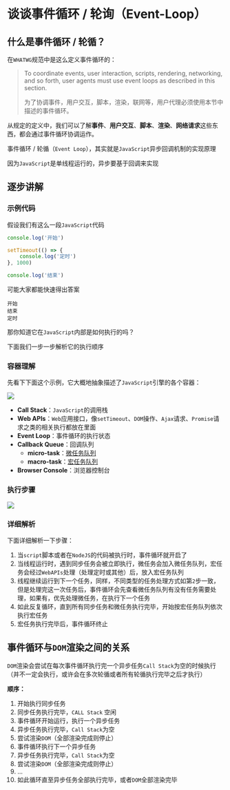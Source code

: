 # 谈谈事件循环 / 轮询（Event-Loop）

## 什么是事件循环 / 轮循？

在`WHATWG`规范中是这么定义事件循环的：

> To coordinate events, user interaction, scripts, rendering, networking, and so forth, user agents must use event loops as described in this section. 
> 
> 为了协调事件，用户交互，脚本，渲染，联网等，用户代理必须使用本节中描述的事件循环。

从规定的定义中，我们可以了解**事件**、**用户交互**、**脚本**、**渲染**、**网络请求**这些东西，都会通过事件循环协调运作。

事件循环 / 轮循（`Event Loop`），其实就是`JavaScript`异步回调机制的实现原理

因为`JavaScript`是单线程运行的，异步要基于回调来实现

## 逐步讲解

### 示例代码

假设我们有这么一段`JavaScript`代码

```js
console.log('开始')

setTimeout(() => {
    console.log('定时')
}, 1000)

console.log('结束')
```

可能大家都能快速得出答案

```
开始
结束
定时
```

那你知道它在`JavaScript`内部是如何执行的吗？

下面我们一步一步解析它的执行顺序

### 容器理解

先看下下面这个示例，它大概地抽象描述了`JavaScript`引擎的各个容器：

![](/images/event-loop-demo.png)

- **Call Stack**：`JavaScript`的调用栈
- **Web APIs**：`Web`应用接口，像`setTimeout`、`DOM`操作、`Ajax`请求、`Promise`请求之类的相关执行都放在里面
- **Event Loop**：事件循环的执行状态
- **Callback Queue**：回调队列
  - **micro-task**：[微任务队列](what_is_macroTask_and_microTask.md)
  - **macro-task**：[宏任务队列](what_is_macroTask_and_microTask.md)
- **Browser Console**：浏览器控制台

### 执行步骤

![](/images/event-loop-demo.gif)

### 详细解析

下面详细解析一下步骤：

1. 当`script`脚本或者在`NodeJS`的代码被执行时，事件循环就开启了
2. 当线程运行时，遇到同步任务会被立即执行，微任务会加入微任务队列，宏任务会经过`WebAPIs`处理（处理定时或其他）后，放入宏任务队列
3. 线程继续运行到下一个任务，同样，不同类型的任务处理方式如第`2`步一致，但是处理完这一次任务后，事件循环会先查看微任务队列有没有任务需要处理，如果有，优先处理微任务，在执行下一个任务
4. 如此反复循环，直到所有同步任务和微任务执行完毕，开始按宏任务队列依次执行宏任务
5. 宏任务执行完毕后，事件循环终止

## 事件循环与`DOM`渲染之间的关系

`DOM`渲染会尝试在每次事件循环执行完一个异步任务`Call Stack`为空的时候执行（并不一定会执行，或许会在多次轮循或者所有轮循执行完毕之后才执行）

**顺序：**

1. 开始执行同步任务
2. 同步任务执行完毕，`CALL Stack` 空闲
3. 事件循环开始运行，执行一个异步任务
4. 异步任务执行完毕，`Call Stack`为空
5. 尝试渲染`DOM`（全部渲染完成则停止）
6. 事件循环执行下一个异步任务
7. 异步任务执行完毕，`Call Stack`为空
8. 尝试渲染`DOM`（全部渲染完成则停止）
9. ...
10. 如此循环直至异步任务全部执行完毕，或者`DOM`全部渲染完毕



